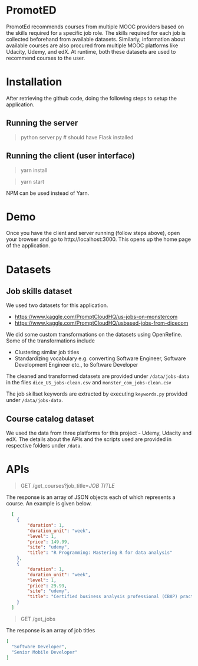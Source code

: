 # PromotED
PromotEd recommends courses from multiple MOOC providers based on the skills required for a specific job role. The skills required for each job is collected beforehand from available datasets. Similarly, information about available courses are also procured from multiple MOOC platforms like Udacity, Udemy, and edX. At runtime, both these datasets are used to recommend courses to the user.

# Installation

After retrieving the github code, doing the following steps to setup the application.

## Running the server

> python server.py # should have Flask installed

## Running the client (user interface)

> yarn install 

> yarn start

NPM can be used instead of Yarn.

# Demo

Once you have the client and server running (follow steps above), open your browser and go to http://localhost:3000. This opens up the home page of the application.

# Datasets

## Job skills dataset

We used two datasets for this application.

* https://www.kaggle.com/PromptCloudHQ/us-jobs-on-monstercom
* https://www.kaggle.com/PromptCloudHQ/usbased-jobs-from-dicecom

We did some custom transformations on the datasets using OpenRefine. Some of the transformations include

* Clustering similar job titles
* Standardizing vocabulary e.g. converting Software Engineer, Software Development Engineer etc., to Software Developer

The cleaned and transformed datasets are provided under `/data/jobs-data` in the files `dice_US_jobs-clean.csv` and `monster_com_jobs-clean.csv`

The job skillset keywords are extracted by executing `keywords.py` provided under `/data/jobs-data`.

## Course catalog dataset

We used the data from three platforms for this project - Udemy, Udacity and edX. The details about the APIs and the scripts used are provided in respective folders under `/data`. 

# APIs

> GET /get_courses?job_title=_JOB TITLE_

The response is an array of JSON objects each of which represents a course. An example is given below.

```json
  [
    {
        "duration": 1,
        "duration_unit": "week",
        "level": 1,
        "price": 149.99,
        "site": "udemy",
        "title": "R Programming: Mastering R for data analysis"
    },
    {
        "duration": 1,
        "duration_unit": "week",
        "level": 1,
        "price": 29.99,
        "site": "udemy",
        "title": "Certified business analysis professional (CBAP) practice"
    }
  ]
```

> GET /get_jobs

The response is an array of job titles

```json
[
  "Software Developer", 
  "Senior Mobile Developer"
]
```
